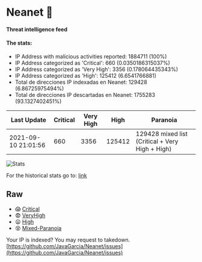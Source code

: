 # Neanet :hocho:
#### Threat intelligence feed
#### The stats:

- IP Address with malicious activities reported: 1884711 (100%)
- IP Address categorized as 'Critical':  660 (0.0350186315037%)
- IP Address categorized as 'Very High':  3356 (0.178064435343%)
- IP Address categorized as 'High':  125412 (6.6541766881)
- Total de direcciones IP indexadas en Neanet:  129428 (6.86725975494%)
- Total de direcciones IP descartadas en Neanet:  1755283 (93.1327402451%)

| Last Update | Critical | Very High | High | Paranoia |
| --- | --- | --- | --- | --- |
| 2021-09-10 21:01:56 | 660 | 3356 | 125412 | 129428 mixed list (Critical + Very High + High)|

![Stats](https://docs.google.com/spreadsheets/d/e/2PACX-1vSnaNMIXVabIpDJjufMlzH7poXnshF3mgd8Is1g9ytUEzVsP5my4Trn8f-xkoLLQ38xpL3HtmUexLo6/pubchart?oid=501124687&format=image)

For the historical stats go to: [link](/stats.csv)
## Raw
- :scream: [Critical](https://raw.githubusercontent.com/JavaGarcia/Neanet/master/blacklists/neanet_critical.txt)
- :fearful: [VeryHigh](https://raw.githubusercontent.com/JavaGarcia/Neanet/master/blacklists/neanet_veryHigh.txtt)
- :frowning: [High](https://raw.githubusercontent.com/JavaGarcia/Neanet/master/blacklists/neanet_high.txt)
- :dizzy_face: [Mixed-Paranoia](https://raw.githubusercontent.com/JavaGarcia/Neanet/master/blacklists/neanet_all.txt)


Your IP is indexed? You may request to takedown. [https://github.com/JavaGarcia/Neanet/issues](https://github.com/JavaGarcia/Neanet/issues)




































































































































































































































































































































































































































































































































































































































































































































































































































































































































































































































































































































































































































































































































































































































































































































































































































































































































































































































































































































































































































































































































































































































































































































































































































































































































































































































































































































































































































































































































































































































































































































































































































































































































































































































































































































































































































































































































































































































































































































































































































































































































































































































































































































































































































































































































































































































































































































































































































































































































































































































































































































































































































































































































































































































































































































































































































































































































































































































































































































































































































































































































































































































































































































































































































































































































































































































































































































































































































































































































































































































































































































































































































































































































































































































































































































































































































































































































































































































































































































































































































































































































































































































































































































































































































































































































































































































































































































































































































































